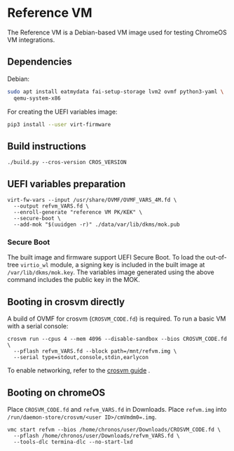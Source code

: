 # Reference VM

The Reference VM is a Debian-based VM image used for testing ChromeOS VM
integrations.

## Dependencies

Debian:

```sh
sudo apt install eatmydata fai-setup-storage lvm2 ovmf python3-yaml \
  qemu-system-x86
```

For creating the UEFI variables image:

```sh
pip3 install --user virt-firmware
```

## Build instructions

```
./build.py --cros-version CROS_VERSION
```

## UEFI variables preparation

```
virt-fw-vars --input /usr/share/OVMF/OVMF_VARS_4M.fd \
  --output refvm_VARS.fd \
  --enroll-generate "reference VM PK/KEK" \
  --secure-boot \
  --add-mok "$(uuidgen -r)" ./data/var/lib/dkms/mok.pub
```

### Secure Boot

The built image and firmware support UEFI Secure Boot. To load the out-of-tree
`virtio_wl` module, a signing key is included in the built image at
`/var/lib/dkms/mok.key`. The variables image generated using the above command
includes the public key in the MOK.

## Booting in crosvm directly

A build of OVMF for crosvm (`CROSVM_CODE.fd`) is required. To run a basic VM
with a serial console:

```
crosvm run --cpus 4 --mem 4096 --disable-sandbox --bios CROSVM_CODE.fd \
  --pflash refvm_VARS.fd --block path=/mnt/refvm.img \
  --serial type=stdout,console,stdin,earlycon
```

To enable networking, refer to the
[crosvm guide](https://crosvm.dev/book/running_crosvm/example_usage.html#add-networking-support)
.

## Booting on chromeOS

Place `CROSVM_CODE.fd` and `refvm_VARS.fd` in Downloads. Place `refvm.img` into
`/run/daemon-store/crosvm/<user ID>/cmVmdm0=.img`.

```
vmc start refvm --bios /home/chronos/user/Downloads/CROSVM_CODE.fd \
  --pflash /home/chronos/user/Downloads/refvm_VARS.fd \
  --tools-dlc termina-dlc --no-start-lxd
```
